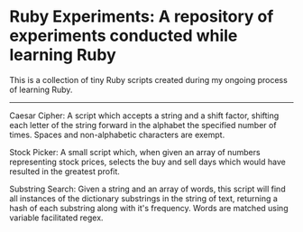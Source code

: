 # Ruby Experiments: A repository of experiments conducted while learning Ruby

This is a collection of tiny Ruby scripts created during my ongoing process of learning Ruby.

________

Caesar Cipher:  A script which accepts a string and a shift factor, shifting each letter of 
the string forward in the alphabet the specified number of times.  Spaces and non-alphabetic characters are exempt.


Stock Picker:  A small script which, when given an array of numbers representing stock prices, selects the buy and sell days which would have resulted in the greatest profit.


Substring Search: Given a string and an array of words, this script will find all instances of the dictionary substrings in the string of text, returning a hash of each substring along with it's frequency.  Words are matched using variable facilitated regex.
